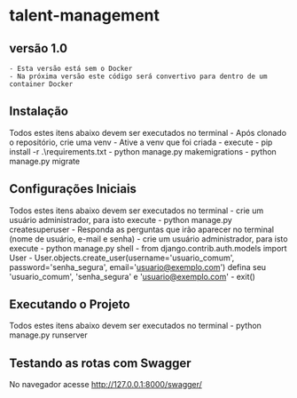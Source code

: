 # talent-management

## versão 1.0
    - Esta versão está sem o Docker
    - Na próxima versão este código será convertivo para dentro de um container Docker

## Instalação
Todos estes itens abaixo devem ser executados no terminal
    - Após clonado o repositório, crie uma venv
    - Ative a venv que foi criada
    - execute 
        - pip install -r .\requirements.txt
        - python manage.py makemigrations 
        - python manage.py migrate

## Configurações Iniciais
Todos estes itens abaixo devem ser executados no terminal
    - crie um usuário administrador, para isto execute 
        - python manage.py createsuperuser
        - Responda as perguntas que irão aparecer no terminal (nome de usuário, e-mail e senha)
    - crie um usuário administrador, para isto execute
        - python manage.py shell
        - from django.contrib.auth.models import User
        - User.objects.create_user(username='usuario_comum', password='senha_segura', email='usuario@exemplo.com') 
          defina seu 'usuario_comum', 'senha_segura' e 'usuario@exemplo.com'
        - exit()

## Executando o Projeto
Todos estes itens abaixo devem ser executados no terminal
    - python manage.py runserver

## Testando as rotas com Swagger
No navegador acesse http://127.0.0.1:8000/swagger/
